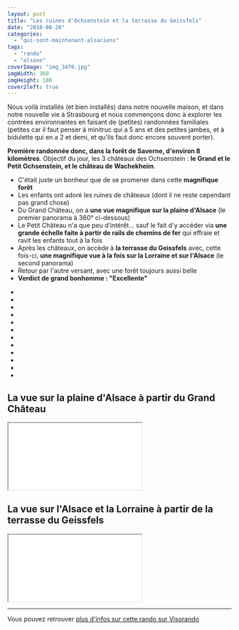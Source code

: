 ```yaml
---
layout: post
title: "Les ruines d'Ochsenstein et la terrasse du Geissfels"
date: "2018-08-28"
categories: 
  - "qui-sont-maintenant-alsaciens"
tags: 
  - "rando"
  - "alsaxe"
coverImage: "img_3470.jpg"
imgWidth: 360
imgHeight: 180
cover2left: true
---
```


Nous voilà installés (et bien installés) dans notre nouvelle maison, et dans notre nouvelle vie à Strasbourg et nous commençons donc à explorer les contrées environnantes en faisant de (petites) randonnées familiales (petites car il faut penser à minitruc qui a 5 ans et des petites jambes, et à bidulette qui en a 2 et demi, et qu'ils faut donc encore souvent porter).

**Première randonnée donc, dans la forêt de Saverne, d'environ 8 kilomètres**. Objectif du jour, les 3 châteaux des Ochsenstein : **le Grand et le Petit Ochsenstein, et le château de Wachekheim**.

- C'était juste un bonheur que de se promener dans cette **magnifique forêt**
- Les enfants ont adoré les ruines de châteaux (dont il ne reste cependant pas grand chose)
- Du Grand Château, on a **une vue magnifique sur la plaine d'Alsace** (le premier panorama à 360° ci-dessous)
- Le Petit Château n'a que peu d’intérêt... sauf le fait d'y accéder via **une grande échelle faite à partir de rails de chemins de fer** qui effraie et ravit les enfants tout à la fois
- Après les châteaux, on accède à **la terrasse du Geissfels** avec, cette fois-ci, **une magnifique vue à la fois sur la Lorraine et sur l'Alsace** (le second panorama)
- Retour par l'autre versant, avec une forêt toujours aussi belle
- **Verdict de grand bonhomme : "Excellente"**


<div id="jardin-slider" class="splide">
<div class="splide__track">
<ul class="splide__list">
<li class="splide__slide"><img src="/images/2019/08/Ochsenstein/BjboDZcyQdaUcOu5rM9Ziw.jpg" alt=""></li>
<li class="splide__slide"><img src="/images/2019/08/Ochsenstein/WIkYKXyrSqqHkzEM44a3jw.jpg" alt=""></li>
<li class="splide__slide"><img src="/images/2019/08/Ochsenstein/Xdww51JSLkDkL6Hrgjg.jpg" alt=""></li>
<li class="splide__slide"><img src="/images/2019/08/Ochsenstein/FOgPn6uOQiSSfSFen0C6eA-e1535488697446.jpg" alt=""></li>
<li class="splide__slide"><img src="/images/2019/08/Ochsenstein/img_3376.jpg" alt=""></li>
<li class="splide__slide"><img src="/images/2019/08/Ochsenstein/6FaDCWAcQW6iCh1w7N8XXQ.jpg" alt=""></li>
<li class="splide__slide"><img src="/images/2019/08/Ochsenstein/NvGOO5FsQEWkP3LEedhL7w-e1535488678855.jpg" alt=""></li>
<li class="splide__slide"><img src="/images/2019/08/Ochsenstein/4HDSUl9nSFKBX0UnQlbFtA-e1535488662313.jpg" alt=""></li>
<li class="splide__slide"><img src="/images/2019/08/Ochsenstein/rmWHXCgVQMOi9u8IXsMVQ.jpg" alt=""></li>
<li class="splide__slide"><img src="/images/2019/08/Ochsenstein/Q72nwFpQQ3KHSZheNBIYA-e1535488643157.jpg" alt=""></li>
<li class="splide__slide"><img src="/images/2019/08/Ochsenstein/RnrtS69LRBi2cm3uBY6KDg-e1535490590688.jpg" alt=""></li>
<li class="splide__slide"><img src="/images/2019/08/Ochsenstein/bvXmXoyeScGbmgErQCOlJQ.jpg" alt=""></li>
</ul>
</div>
</div>

## La vue sur la plaine d'Alsace à partir du Grand Château

<div class="vrview"><iframe allowfullscreen src="/pannellum/pannellum.htm#panorama=/images/2019/08/Ochsenstein/img_3470.jpg&amp;autoLoad=true"></iframe></div>

## La vue sur l'Alsace et la Lorraine à partir de la terrasse du Geissfels

<div class="vrview"><iframe allowfullscreen src="/pannellum/pannellum.htm#panorama=/images/2019/08/Ochsenstein/img_3469.jpg&amp;autoLoad=true"></iframe></div>

* * *

Vous pouvez retrouver [plus d'infos sur cette rando sur Visorando](https://www.visorando.com/randonnee-la-hoube-geisfels-ochsenstein/)

<script src="/pannellum/pannellum.js"></script>
<link rel="stylesheet" href="/pannellum/pannellum.css">
